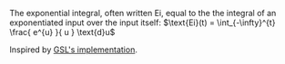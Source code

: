 The exponential integral, often written $\text{Ei}$,
equal to the the integral of an exponentiated input over the input itself:
$\text{Ei}(t) = \int_{-\infty}^{t} \frac{ e^{u} }{ u } \text{d}u$

Inspired by [GSL's implementation](https://github.com/ampl/gsl/blob/ff49e28bdffb893a1c0f6e3eff151296e0e71f82/specfunc/expint.c#L8).
